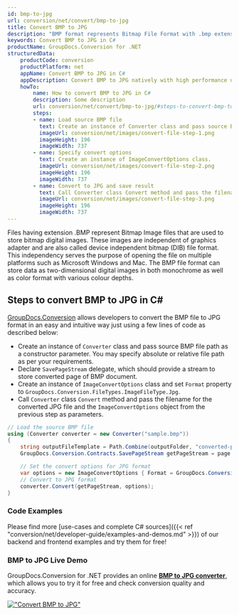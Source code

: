 ```yaml
---
id: bmp-to-jpg
url: conversion/net/convert/bmp-to-jpg
title: Convert BMP to JPG
description: "BMP format represents Bitmap File Format with .bmp extension. Learn how to convert BMP to JPG file programmatically in C# language using GroupDocs.Conversion for .NET library."
keywords: Convert BMP to JPG in C#
productName: GroupDocs.Conversion for .NET
structuredData:
    productCode: conversion
    productPlatform: net
    appName: Convert BMP to JPG in C#
    appDescription: Convert BMP to JPG natively with high performance using C# language and server side GroupDocs.Conversion for .NET APIs, without the use of any software like Microsoft or Open Office.
    howTo:
        name: How to convert BMP to JPG in C# 
        description: Some description
        url: conversion/net/convert/bmp-to-jpg/#steps-to-convert-bmp-to-jpg-in-c
        steps:
        - name: Load source BMP file 
          text: Create an instance of Converter class and pass source BMP file path as a constructor parameter. You may specify absolute or relative file path as per your requirements. 
          imageUrl: conversion/net/images/convert-file-step-1.png
          imageHeight: 196
          imageWidth: 737
        - name: Specify convert options 
          text: Create an instance of ImageConvertOptions class.
          imageUrl: conversion/net/images/convert-file-step-2.png
          imageHeight: 196
          imageWidth: 737
        - name: Convert to JPG and save result 
          text: Call Converter class Convert method and pass the filename for the converted HTML file and the ImageConvertOptions object from the previous step as parameters.
          imageUrl: conversion/net/images/convert-file-step-3.png
          imageHeight: 196
          imageWidth: 737
---
```


Files having extension .BMP represent Bitmap Image files that are used to store bitmap digital images. These images are independent of graphics adapter and are also called device independent bitmap (DIB) file format. This independency serves the purpose of opening the file on multiple platforms such as Microsoft Windows and Mac. The BMP file format can store data as two-dimensional digital images  in both monochrome as well as color format with various colour depths.

## Steps to convert BMP to JPG in C#

[GroupDocs.Conversion](https://products.groupdocs.com/conversion/net) allows developers to convert the BMP file to JPG format in an easy and intuitive way just using a few lines of code as described below:

* Create an instance of `Converter` class and pass source BMP file path as a constructor parameter. You may specify absolute or relative file path as per your requirements. 
* Declare `SavePageStream` delegate, which should provide a stream to store converted page of BMP document.
* Create an instance of `ImageConvertOptions` class and set `Format` property to `GroupDocs.Conversion.FileTypes.ImageFileType.Jpg`.
* Call `Converter` class `Convert` method and pass the filename for the converted JPG file and the `ImageConvertOptions` object from the previous step as parameters.

```csharp
// Load the source BMP file
using (Converter converter = new Converter("sample.bmp"))
{
    string outputFileTemplate = Path.Combine(outputFolder, "converted-page-{0}.jpg");
    GroupDocs.Conversion.Contracts.SavePageStream getPageStream = page => new FileStream(string.Format(outputFileTemplate, page), FileMode.Create);

    // Set the convert options for JPG format
    var options = new ImageConvertOptions { Format = GroupDocs.Conversion.FileTypes.ImageFileType.Jpg };   
    // Convert to JPG format
    converter.Convert(getPageStream, options);
}
```

### Code Examples

Please find more [use-cases and complete C# sources]({{< ref "conversion/net/developer-guide/examples-and-demos.md" >}}) of our backend and frontend examples and try them for free!

### BMP to JPG Live Demo

GroupDocs.Conversion for .NET provides an online [**BMP to JPG converter**](https://products.groupdocs.app/conversion/bmp-to-jpg), which allows you to try it for free and check conversion quality and accuracy.

[!["Convert BMP to JPG"](conversion/net/images/convert-to-jpg/convert-bmp-to-jpg.png)](https://products.groupdocs.app/conversion/bmp-to-jpg)
